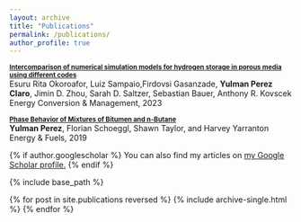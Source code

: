 ```yaml
---
layout: archive
title: "Publications"
permalink: /publications/
author_profile: true
---
```


<b><a style="font-size:1.2vw;" href="https://www.sciencedirect.com/science/article/pii/S0196890423007550">Intercomparison of numerical simulation models for hydrogen storage in porous media using different codes </a></b> <br>
Esuru Rita Okoroafor, Luiz Sampaio,Firdovsi Gasanzade, <b>Yulman Perez Claro</b>, Jimin D. Zhou, Sarah D. Saltzer, Sebastian Bauer, Anthony R. Kovscek <br>
Energy Conversion & Management, 2023 <br>

<b><a style="font-size:1.2vw;" href="https://pubs.acs.org/doi/10.1021/acs.energyfuels.9b02113">Phase Behavior of Mixtures of Bitumen and n-Butane</a></b> <br>
<b>Yulman Perez</b>, Florian Schoeggl, Shawn Taylor, and Harvey Yarranton <br>
Energy & Fuels, 2019 <br>



{% if author.googlescholar %}
  You can also find my articles on <u><a href="{{author.googlescholar}}">my Google Scholar profile</a>.</u>
{% endif %}

{% include base_path %}

{% for post in site.publications reversed %}
  {% include archive-single.html %}
{% endfor %}
